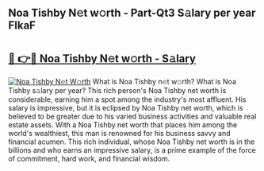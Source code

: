 ## Noa Tishby N𝚎t w𝚘rth - Part-Qt3 S𝚊lary per year FIkaF

# <h2><a href="http://gc3v84h.nevu.top/?p=Noa+Tishby">🔗 👉🔴 Noa Tishby N𝚎t w𝚘rth - S𝚊lary</a></h2>

[![Noa Tishby N𝚎t W𝚘rth](https://i.imgur.com/Oavwk0R.jpeg)](http://gc3v84h.nevu.top/?p=Noa+Tishby)
What is Noa Tishby n𝚎t w𝚘rth? What is Noa Tishby s𝚊lary per year?
This rich person's Noa Tishby net worth is considerable, earning him a spot among the industry's most affluent. His salary is impressive, but it is eclipsed by Noa Tishby net worth, which is believed to be greater due to his varied business activities and valuable real estate assets. With a Noa Tishby net worth that places him among the world's wealthiest, this man is renowned for his business savvy and financial acumen. This rich individual, whose Noa Tishby net worth is in the billions and who earns an impressive salary, is a prime example of the force of commitment, hard work, and financial wisdom.

